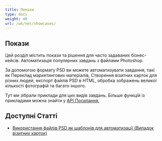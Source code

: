 ```yaml
---
title: Покази
type: docs
weight: 40
url: /uk/net/showcases/
---
```


## **Покази**
Цей розділ містить покази та рішення для часто задаваних бізнес-кейсів. Автоматизація популярних завдань з файлами Photoshop.

За допомогою формату PSD ви можете автоматизувати завдання, такі як Переклад маркетингових матеріалів, Створення візитних карток для різних людей, експорт файлів PSD в HTML, обробка зображень великої кількості фотографій та багато іншого.

Тут ми зібрали приклади для цих видів завдань. Більше функцій із прикладами можна знайти у [API Посилання.](https://reference.aspose.com/psd/net)
## **Доступні Статті**
- [Використання файлів PSD як шаблонів для автоматизації (Випадок візитних карток)](/uk/psd/net/using-psd-files-as-templates-for-automation-business-cards-case/)

